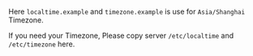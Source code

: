 Here `localtime.example` and `timezone.example` is use for `Asia/Shanghai` Timezone.

If you need your Timezone, Please copy server `/etc/localtime` and `/etc/timezone` here.
